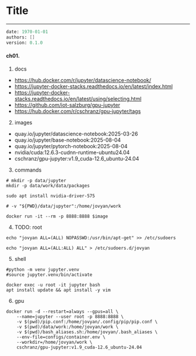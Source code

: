 # Title
---
```meta
date: 1970-01-01
authors: []
version: 0.1.0
```


#### ch01. 
1. docs
- https://hub.docker.com/r/jupyter/datascience-notebook/
- https://jupyter-docker-stacks.readthedocs.io/en/latest/index.html
- https://jupyter-docker-stacks.readthedocs.io/en/latest/using/selecting.html
- https://github.com/iot-salzburg/gpu-jupyter
- https://hub.docker.com/r/cschranz/gpu-jupyter/tags

2. images
- quay.io/jupyter/datascience-notebook:2025-03-26
- quay.io/jupyter/base-notebook:2025-08-04
- quay.io/jupyter/pytorch-notebook:2025-08-04
- nvidia/cuda:12.6.3-cudnn-runtime-ubuntu24.04
- cschranz/gpu-jupyter:v1.9_cuda-12.6_ubuntu-24.04

3. commands
```
# mkdir -p data/jupyter
mkdir -p data/work/data/packages

sudo apt install nvidia-driver-575

# -v "${PWD}/data/jupyter":/home/jovyan/work

docker run -it --rm -p 8888:8888 $image
```

4. TODO: root
```
echo "jovyan ALL=(ALL) NOPASSWD:/usr/bin/apt-get" >> /etc/sudoers

echo "jovyan ALL=(ALL:ALL) ALL" > /etc/sudoers.d/jovyan
```

5. shell
```
#python -m venv jupyter.venv
#source jupyter.venv/bin/activate

docker exec -u root -it jupyter bash
apt install update && apt install -y vim
```

6. gpu
```
docker run -d --restart=always --gpus=all \
    --name=jupyter --user root -p 8888:8888 \
    -v $(pwd)/pip.conf:/home/jovyan/.config/pip/pip.conf \
    -v $(pwd)/data/work:/home/jovyan/work \
    -v $(pwd)/bash_aliases.sh:/home/jovyan/.bash_aliases \
    --env-file=configs/container.env \
    --workdir=/home/jovyan/work \
    cschranz/gpu-jupyter:v1.9_cuda-12.6_ubuntu-24.04
```
